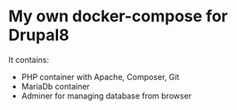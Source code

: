 # My own docker-compose for Drupal8

It contains:
* PHP container with Apache, Composer, Git
* MariaDb container 
* Adminer for managing database from browser 
